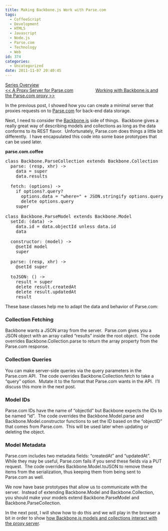 ```yaml
---
title: Making Backbone.js Work with Parse.com
tags:
  - CoffeeScript
  - Development
  - HTML5
  - Javascript
  - Node.js
  - Parse.com
  - Technology
  - Web
id: 374
categories:
  - Uncategorized
date: 2011-11-07 20:40:45
---
```


[Series Overview](http://houseofbilz.com/archives/2011/11/07/going-mostly-server-less-with-backbone-js/)     
[&lt;&lt; A Proxy Server for Parse.com](http://houseofbilz.com/archives/2011/11/07/a-proxy-server-for-parse-com/)&#160;&#160;&#160;&#160;&#160;&#160;&#160;&#160;&#160;&#160;&#160;&#160;&#160;&#160;&#160;&#160;&#160; [Working with Backbone.js and the Parse.com proxy &gt;&gt;](http://houseofbilz.com/archives/2011/11/09/working-with-backbone-js-and-the-parse-com-proxy/)

In the previous post, I showed how you can create a minimal server that proxies requests on to [Parse.com](http://parse.com) for back-end data storage.

Next, I need to consider the [Backbone.js](http://documentcloud.github.com/backbone/) side of things.&#160; Backbone gives a really great way of describing models and collections as long as the data conforms to its REST flavor.&#160; Unfortunately, Parse.com does things a little bit differently.&#160; I have encapsulated this code into some base prototypes that can be used later.&#160; 

**parse.com.coffee**
  <pre class="brush: coffeescript; ruler: true; toolbar: false; smart-tabs: false;">class Backbone.ParseCollection extends Backbone.Collection
  parse: (resp, xhr) -&gt;
    data = super
    data.results

  fetch: (options) -&gt;
    if options?.query?
      options.data = &quot;where=&quot; + JSON.stringify options.query
      delete options.query
    super

class Backbone.ParseModel extends Backbone.Model
  setId: (data) -&gt;
    data.id = data.objectId unless data.id
    data

  constructor: (model) -&gt;
    @setId model
    super

  parse: (resp, xhr) -&gt;
    @setId super

  toJSON: () -&gt;
    result = super
    delete result.createdAt
    delete result.updatedAt
    result</pre>

These base classes help me to adapt the data and behavior of Parse.com:

### Collection Fetching

Backbone wants a JSON array from the server.&#160; Parse.com gives you a JSON object with an array called “results” inside the root object.&#160; The code overrides Backbone.Collection.parse to return the array property from the Parse.com response.

### Collection Queries

You can make server-side queries via the query parameters in the Parse.com API.&#160; The code overrides Backbone.Collection.fetch to take a “query” option.&#160; Mutate it to the format that Parse.com wants in the API.&#160; I’ll discuss this more in the next post.

### Model IDs

Parse.com IDs have the name of “objectId” but Backbone expects the IDs to be named “id”.&#160; The code overrides the Backbone.Model.parse and Backbone.Model.constructor functions to set the ID based on the “objectID” that comes from Parse.com.&#160; This will be used later when updating or deleting the object.

### Model Metadata

Parse.com includes two metadata fields: “createdAt” and “updatedAt”.&#160; While they may be useful, Parse.com fails if you send these fields via a PUT request.&#160; The code overrides Backbone.Model.toJSON to remove these items from the serialization, thus keeping them from being sent to Parse.com as well.

We now have base prototypes that allow us to communicate with the server.&#160; Instead of extending Backbone.Model and Backbone.Collection, you should make your models extend Backbone.ParseModel and Backbone.ParseCollection.&#160; 

In the next post, I will show how to do this and we will play in the browser a bit in order to show [how Backbone.js models and collections interact with the proxy server](http://houseofbilz.com/archives/2011/11/09/working-with-backbone-js-and-the-parse-com-proxy/). 

  